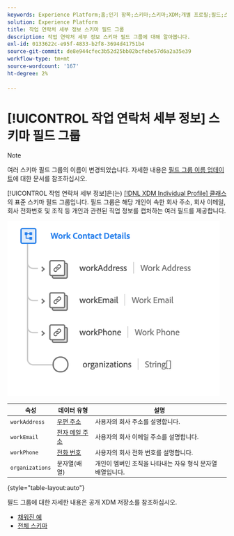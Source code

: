 ```yaml
---
keywords: Experience Platform;홈;인기 항목;스키마;스키마;XDM;개별 프로필;필드;스키마;스키마;스키마 디자인;mixin;mixins;작업 세부 정보;프로필 작업;
solution: Experience Platform
title: 작업 연락처 세부 정보 스키마 필드 그룹
description: 작업 연락처 세부 정보 스키마 필드 그룹에 대해 알아봅니다.
exl-id: 0133622c-e95f-4833-b2f8-3694d41751b4
source-git-commit: de8e944cfec3b52d25bb02bcfebe57d6a2a35e39
workflow-type: tm+mt
source-wordcount: '167'
ht-degree: 2%

---
```



# [!UICONTROL 작업 연락처 세부 정보] 스키마 필드 그룹

>[!NOTE]
>
>여러 스키마 필드 그룹의 이름이 변경되었습니다. 자세한 내용은 [필드 그룹 이름 업데이트](../name-updates.md)에 대한 문서를 참조하십시오.

[!UICONTROL 작업 연락처 세부 정보]은(는) [[!DNL XDM Individual Profile] 클래스](../../classes/individual-profile.md)의 표준 스키마 필드 그룹입니다. 필드 그룹은 해당 개인이 속한 회사 주소, 회사 이메일, 회사 전화번호 및 조직 등 개인과 관련된 직업 정보를 캡처하는 여러 필드를 제공합니다.

![](../../images/field-groups/work-contact-details.png)

| 속성 | 데이터 유형 | 설명 |
| --- | --- | --- |
| `workAddress` | [우편 주소](../../data-types/postal-address.md) | 사용자의 회사 주소를 설명합니다. |
| `workEmail` | [전자 메일 주소](../../data-types/email-address.md) | 사용자의 회사 이메일 주소를 설명합니다. |
| `workPhone` | [전화 번호](../../data-types/phone-number.md) | 사용자의 회사 전화 번호를 설명합니다. |
| `organizations` | 문자열(배열) | 개인이 멤버인 조직을 나타내는 자유 형식 문자열 배열입니다. |

{style="table-layout:auto"}

필드 그룹에 대한 자세한 내용은 공개 XDM 저장소를 참조하십시오.

* [채워진 예](https://github.com/adobe/xdm/blob/master/components/fieldgroups/profile/profile-work-details.example.1.json)
* [전체 스키마](https://github.com/adobe/xdm/blob/master/components/fieldgroups/profile/profile-work-details.schema.json)

